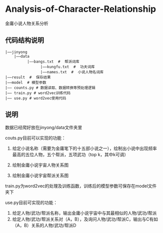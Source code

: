 # Analysis-of-Character-Relationship
金庸小说人物关系分析
##  代码结构说明
```
|——jinyong
    |——data
	      |——bangs.txt  #  帮派词库
				|——kungfu.txt  #  功夫词库
				|——names.txt  #  小说人物名词库
|——result  #  保存结果
|——model  # 模型参数
|—— counts.py # 数据读取、数据转换等预处理逻辑
|—— train.py # word2vec训练代码
|—— use.py # word2vec使用代码
```

## 说明

数据已经爬好放在jinyong/data文件夹里

couts.py目前可以实现的功能：

1. 给定小说名称（需要为金庸笔下的十五部小说之一），绘制出小说中出现频率最高的五位人物，五个帮派，五项武功（top k，其中k可调）

2. 绘制金庸小说宇宙人物关系图
3. 绘制金庸小说宇宙帮派关系图

train.py为word2vec的处理及训练函数，训练后的模型参数可保存在model文件夹下

use.py目前可实现的功能：

1. 给定人物/武功/帮派名称，输出金庸小说宇宙中与其最相似的人物/武功/帮派
2. 给定人物/武功/帮派关系对（A，B），及询问人物/武功/帮派C，输出与C有如（A，B）关系的人物/武功/帮派D
